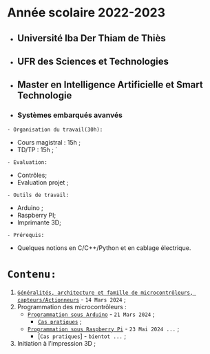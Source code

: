 # Année scolaire 2022-2023
 * ##  Université Iba Der Thiam de Thiès 
 * ##  UFR des Sciences et Technologies 
 * ##  Master en Intelligence Artificielle et Smart Technologie
 * ### Systèmes embarqués avanvés
 
  ``` - Organisation du travail(30h): ```
 * Cours magistral : 15h ;
 * TD/TP : 15h ; ́
 
 ``` - Evaluation: ```
 * Contrôles;
 * Evaluation projet ;
 
 ``` - Outils de travail: ```
 * Arduino ;
 * Raspberry PI;
 * Imprimante 3D;
 
 ``` - Prérequis: ```
 * Quelques notions en C/C++/Python et en cablage électrique.
 
 # ``` Contenu: ```
 1. [`Généralités, architecture et famille de microcontrôleurs, capteurs/Actionneurs`](https://github.com/pape-barro/Master_IA-ST_UIDT/blob/main/support_SE-p1.pdf) - ``` 14 Mars 2024 ``` ;
 2. Programmation des microcontrôleurs :
    * [`Programmation sous Arduino`](https://github.com/pape-barro/Master_IA-ST_UIDT/blob/main/support_SE-p2.pdf) - ``` 21 Mars 2024 ``` ;
      * [`Cas pratiques`](https://github.com/pape-barro/Master_IA-ST_UIDT/blob/main/support_SE-p3.pdf)  ;
    * [`Programmation sous Raspberry Pi`](https://github.com/pape-barro/Master_IA-ST_UIDT/blob/main/support_SE-p4.pdf) - ``` 23 Mai 2024 ... ``` ;
      * [`Cas pratiques`] - ``` bientot ... ``` ;
3. Initiation à l’impression 3D ;
